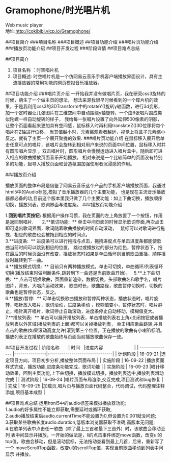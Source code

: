 # Gramophone/时光唱片机
Web music player  
地址:http://cokibibi.vicp.io/Gramophone/


##项目简介
###项目名称 
###项目概述
##项目功能介绍
###唱片页功能介绍
###播放页功能介绍
##项目开发过程
###阶段详情
##项目难点总结



##项目简介 
1. 项目名称 ：时空唱片机  
2. 项目概述:  时空唱片机是一个仿网易云音乐手机客户端播放界面设计，具有主流播放器的常用功能的网页模拟音乐播放器。 

##项目功能介绍
###唱片页介绍
一开始我并没有做唱片页，我在研究css3旋转的时候，萌生了一个做主页的想法，
想法来源我很早时候看到的一个碟片机的效果，于是我利用css3的3DTransform中的rotateY()旋转y轴函数，进行3d变形，
加一个定时器让几张图片在三维空间中自动围绕y轴旋转，一个由6张唱片围成类似陀螺一样自动旋转的样子，
我给每一张唱片设置了向外延伸500像素的阴影，让整个页面看起来更加具有空间感，鼠标移入时再利用translateZ()3D位移将每个唱片在Z轴进行位移，
当其值越小时，元素离观看者越远，视觉上将盒子元素缩小反之。就有了主页一个展开聚拢的效果.
###唱片页功能介绍
在鼠标移入展开后单击任意可点的唱片，该唱片会旋转到相对用户来说的页面中间位置，鼠标移入时并有圆形唱片显示
，双击唱片时，圆形唱片会慢慢运动进入唱片盒中，随后即可进入相应的歌曲播放页面音乐开始播放。
相对来说是一个比较简单的页面没有特别多的功能，起导入播放页面和营造氛围加强使用者沉浸感的作用。

###播放页介绍

   播放页面的整体布局是借鉴了网易云音乐这个产品的手机客户端播放页面，我通过html5中的Audio标签,模拟了音乐播放器的几个主要功能，
也是现在主流音乐播放器都必备的功,目前这个版本里我只做了几个主要功能：如上下曲切换，播放顺序切换，播放列表，歌词界面与进度条。 
###播放页功能介绍

1.**回到唱片页按钮:** 
根据用户操作习惯，我在页面的左上角放置了一个按钮，作用是返回到唱片.      
2.**歌词功能:  **
单击中间页面的时候显示歌词界面,再次点击即可退出歌词界面，歌词随着歌曲播放的时间自动滚动，  
鼠标可以对歌词进行拖拽，相应的歌曲也会被拖到相应的时间点。  
3.**进度条:  **
进度条可以进行拖拽与点击，拖拽进度点与单击进度条都能使歌曲当前时间可以跳到相应的位置，
跳过或播放过的部分为红色，暂停状态下，拖在最后的时候页面没有改变，播放状态时如果是单曲循环则当前歌曲重播，顺序播放时跳转到下一曲。  
4.**播放模式切换:  **
目前只有两种播放模式，单击可切换，单曲循环/列表循环切换(播放结束时做判断条件,跳转到下一曲还是当前歌曲开始)。  
5.**上下曲切换:  **
点击可切换歌曲，页面重新渲染，数据切换，头部歌曲名和歌手名，唱片图片，背景，大唱片运动效果，
歌曲时长，歌曲路径，歌曲暂停切换时，切换的歌曲也是暂停状态，反之。  
6.**播放\暂停:  **
可单击切换歌曲播放和暂停两种状态，播放状态时，唱片旋转，唱针放入唱片，歌词滚动，进度条移动
，模糊值变小，暂停状态时，唱片静止，唱针离开唱片，歌词停止自动滚动，进度条停止自动移动，模糊值变大。  
7.**播放列表:  ** 
单击可以展开播放列表，单击播放列表右上角x关闭按钮或者播放列表以外区域(播放列表的上面)都可以关掉播放列表，
单击相应歌曲跳转,并且点击的歌曲(如果滚动高度允许)滚到第三个位置，正在播放的歌曲有小喇叭标明。播放列表正在播放的歌曲始终与页面当前播放歌曲保存一致。  


##项目开发过程
| 阶段名称       | 时间    |进度内容                          |
| --------------- |---------------:|:-------------------------------|
| 计划阶段              | 16-09-21 |选定项目方向，项目初步分析,播放整体页面布局 |
| 实施阶段              | 16-09-22 |播放页面样式完成，播放功能,进度条功能完成，歌词功能 |
| 实施阶段            | 16-09-23 |唱针移动效果，回到主页功能,上下曲切换，播放模式切换，播放列表选中,播放列表滑动完成 |
| 测试阶段            | 16-09-24 |唱片页面布局渲染,交互完成,项目测试和bug修复 |
| 完成            | 16-09-25 |加载页,唱片页与播放页面代码整合，代码调试，代码整理注释添加,项目基本成型 |
                 
             
             
            
             
            


##项目难点总结
运用html5中的audio标签来模拟播放器功能;  
1.audio的好多属性不能立即获取,需要延时或循环获取,  
2.audio播放结束后audio.currentTime不能设置为0,但设置为0.001就没问题;  
3.获取某些歌曲长度audio.duration,低版本浏览器获取不准确,高版本无问题;  
4.在歌单列表中点击任一歌曲（除了最上三首和最下三首外）时，该歌曲会移动至 列	表中间显示并播放，一开始的做法是，li的点击事件绑定move函数，改变ul的top值，歌曲会移动，但是滚动鼠标，无法拖动查看到最上几首，后来，重新写了一个 	moveScrollTop函数，改变ul的scrollTop值，实现当前歌曲移动到列表中间显示 并播放。
